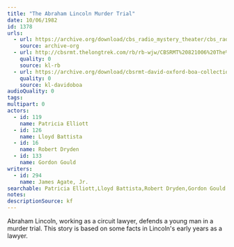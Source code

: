 ```yaml
---
title: "The Abraham Lincoln Murder Trial"
date: 10/06/1982
id: 1378
urls: 
  - url: https://archive.org/download/cbs_radio_mystery_theater/cbs_radio_mystery_theater-1351-1399.zip/cbs_radio_mystery_theater-1351-1399%2Fcbsrmt_1378_the_abraham_lincoln_murder_trial.mp3
    source: archive-org
  - url: http://cbsrmt.thelongtrek.com/rb/rb-wjw/CBSRMT%20821006%20The%20Abraham%20Lincoln%20Murder%20Trial_wjw%20bckgrnd%20whistle.mp3
    quality: 0
    source: kl-rb
  - url: https://archive.org/download/cbsrmt-david-oxford-boa-collection/CBSRMT-821006-1378-The-Abraham-Lincoln-Murder-Trial-(128-48)_WBBM-JE-{BoA}.mp3
    quality: 0
    source: kl-davidoboa
audioQuality: 0
tags: 
multipart: 0
actors:  
  - id: 119
    name: Patricia Elliott  
  - id: 126
    name: Lloyd Battista  
  - id: 16
    name: Robert Dryden  
  - id: 133
    name: Gordon Gould
writers:  
  - id: 294
    name: James Agate, Jr.
searchable: Patricia Elliott,Lloyd Battista,Robert Dryden,Gordon Gould James Agate, Jr.
notes: 
descriptionSource: kf
---
```

Abraham Lincoln, working as a circuit lawyer, defends a young man in a murder trial. This story is based on some facts in Lincoln's early years as a lawyer.